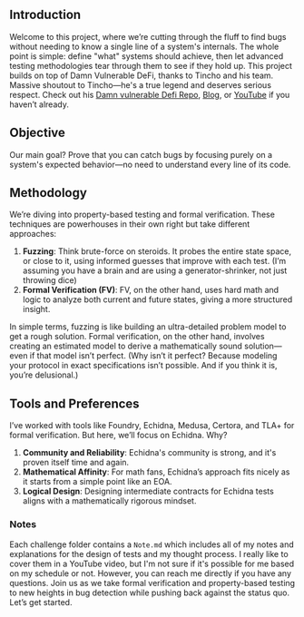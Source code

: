 ## Introduction

Welcome to this project, where we’re cutting through the fluff to find bugs without needing to know a single line of a system's internals. The whole point is simple: define "what" systems should achieve, then let advanced testing methodologies tear through them to see if they hold up. This project builds on top of Damn Vulnerable DeFi, thanks to Tincho and his team. Massive shoutout to Tincho—he's a true legend and deserves serious respect. Check out his [Damn vulnerable Defi Repo](https://www.damnvulnerabledefi.xyz/), [Blog](https://blog.theredguild.org/author/tincho/), or [YouTube](https://www.youtube.com/@watchtheredguild) if you haven’t already.

## Objective

Our main goal? Prove that you can catch bugs by focusing purely on a system's expected behavior—no need to understand every line of its code.

## Methodology

We’re diving into property-based testing and formal verification. These techniques are powerhouses in their own right but take different approaches:

1. **Fuzzing**: Think brute-force on steroids. It probes the entire state space, or close to it, using informed guesses that improve with each test. (I’m assuming you have a brain and are using a generator-shrinker, not just throwing dice)
2. **Formal Verification (FV)**: FV, on the other hand, uses hard math and logic to analyze both current and future states, giving a more structured insight.

In simple terms, fuzzing is like building an ultra-detailed problem model to get a rough solution. Formal verification, on the other hand, involves creating an estimated model to derive a mathematically sound solution—even if that model isn’t perfect. (Why isn’t it perfect? Because modeling your protocol in exact specifications isn’t possible. And if you think it is, you’re delusional.)

## Tools and Preferences

I’ve worked with tools like Foundry, Echidna, Medusa, Certora, and TLA+ for formal verification. But here, we’ll focus on Echidna. Why?

1. **Community and Reliability**: Echidna's community is strong, and it's proven itself time and again.
2. **Mathematical Affinity**: For math fans, Echidna’s approach fits nicely as it starts from a simple point like an EOA.
3. **Logical Design**: Designing intermediate contracts for Echidna tests aligns with a mathematically rigorous mindset.

### Notes
Each challenge folder contains a `Note.md` which includes all of my notes and explanations for the design of tests and my thought process. I really like to cover them in a YouTube video, but I'm not sure if it's possible for me based on my schedule or not. However, you can reach me directly if you have any questions.
Join us as we take formal verification and property-based testing to new heights in bug detection while pushing back against the status quo. Let’s get started.